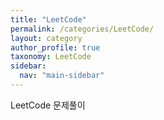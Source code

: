 ```yaml
---
title: "LeetCode"
permalink: /categories/LeetCode/
layout: category
author_profile: true
taxonomy: LeetCode
sidebar:
  nav: "main-sidebar"
---
```


LeetCode 문제풀이
